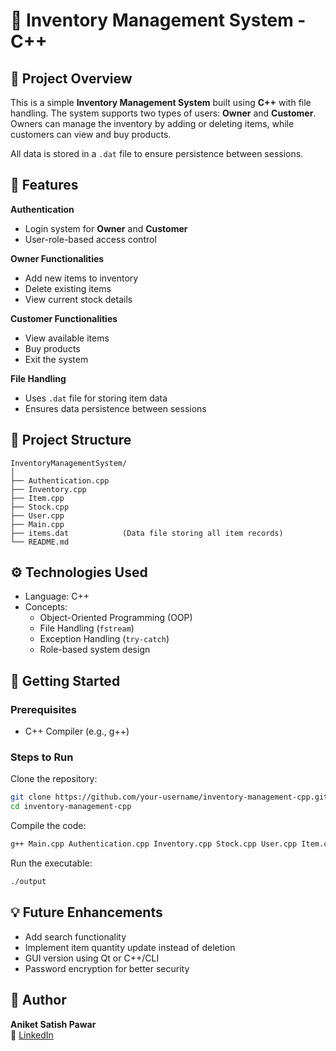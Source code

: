 # 🛒 Inventory Management System - C++

## 📌 Project Overview

This is a simple **Inventory Management System** built using **C++** with file handling. The system supports two types of users: **Owner** and **Customer**. Owners can manage the inventory by adding or deleting items, while customers can view and buy products.

All data is stored in a `.dat` file to ensure persistence between sessions.

## 🧠 Features

**Authentication**
- Login system for **Owner** and **Customer**
- User-role-based access control

**Owner Functionalities**
- Add new items to inventory  
- Delete existing items  
- View current stock details  

**Customer Functionalities**
- View available items  
- Buy products  
- Exit the system  

**File Handling**
- Uses `.dat` file for storing item data  
- Ensures data persistence between sessions  

## 📂 Project Structure

```
InventoryManagementSystem/
│
├── Authentication.cpp  
├── Inventory.cpp  
├── Item.cpp  
├── Stock.cpp  
├── User.cpp  
├── Main.cpp  
├── items.dat            (Data file storing all item records)  
└── README.md  
```

## ⚙️ Technologies Used

- Language: C++
- Concepts:
  - Object-Oriented Programming (OOP)
  - File Handling (`fstream`)
  - Exception Handling (`try-catch`)
  - Role-based system design

## 🚀 Getting Started

### Prerequisites
- C++ Compiler (e.g., g++)

### Steps to Run

Clone the repository:
```bash
git clone https://github.com/your-username/inventory-management-cpp.git
cd inventory-management-cpp
```

Compile the code:
```bash
g++ Main.cpp Authentication.cpp Inventory.cpp Stock.cpp User.cpp Item.cpp -o output
```

Run the executable:
```bash
./output
```

## 💡 Future Enhancements

- Add search functionality  
- Implement item quantity update instead of deletion  
- GUI version using Qt or C++/CLI  
- Password encryption for better security  

## 🙌 Author

**Aniket Satish Pawar**  
🔗 [LinkedIn](https://www.linkedin.com/in/aniket-pawar-2b8587271/)
